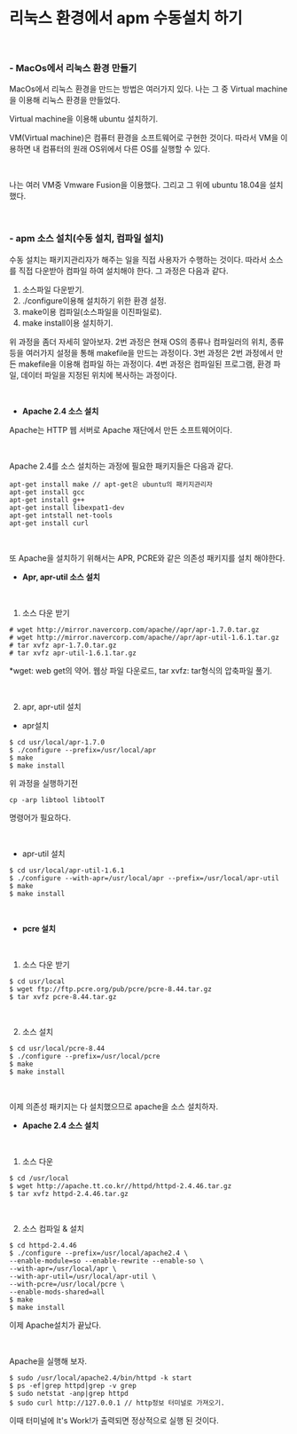 # 리눅스 환경에서 apm 수동설치 하기

<br/>

### - MacOs에서 리눅스 환경 만들기

MacOs에서 리눅스 환경을 만드는 방법은 여러가지 있다. 나는 그 중 Virtual machine을 이용해 리눅스 환경을 만들었다. 

Virtual machine을 이용해 ubuntu 설치하기. 

VM(Virtual machine)은 컴퓨터 환경을 소프트웨어로 구현한 것이다. 따라서 VM을 이용하면 내 컴퓨터의 원래 OS위에서 다른 OS를 실행할 수 있다. 

<br/>

나는 여러 VM중 Vmware Fusion을 이용했다. 그리고 그 위에 ubuntu 18.04을 설치했다. 

<br/>

### - apm 소스 설치(수동 설치, 컴파일 설치)

수동 설치는 패키지관리자가 해주는 일을 직접 사용자가 수행하는 것이다. 따라서 소스를 직접 다운받아 컴파일 하여 설치해야 한다. 그 과정은 다음과 같다.

1. 소스파일 다운받기.
2. ./configure이용해 설치하기 위한 환경 설정.
3. make이용 컴파일(소스파일을 이진파일로).
4. make install이용 설치하기.

위 과정을 좀더 자세히 알아보자. 2번 과정은 현재 OS의 종류나 컴파일러의 위치, 종류 등을 여러가지 설정을 통해 makefile을 만드는 과정이다. 3번 과정은 2번 과정에서 만든 makefile을 이용해 컴파일 하는 과정이다. 4번 과정은 컴파일된 프로그램, 환경 파일, 데이터 파일을 지정된 위치에 복사하는 과정이다. 

<br/>

- **Apache 2.4 소스 설치**

Apache는 HTTP 웹 서버로 Apache 재단에서 만든 소프트웨어이다. 

<br/>

Apache 2.4를 소스 설치하는 과정에 필요한 패키지들은 다음과 같다. 

```
apt-get install make // apt-get은 ubuntu의 패키지관리자
apt-get install gcc
apt-get install g++
apt-get install libexpat1-dev
apt-get intstall net-tools
apt-get install curl
```

<br/>

또 Apache을 설치하기 위해서는 APR, PCRE와 같은 의존성 패키지를 설치 해야한다. 

- **Apr, apr-util 소스 설치**

<br/>

1. 소스 다운 받기

```
# wget http://mirror.navercorp.com/apache//apr/apr-1.7.0.tar.gz
# wget http://mirror.navercorp.com/apache//apr/apr-util-1.6.1.tar.gz
# tar xvfz apr-1.7.0.tar.gz
# tar xvfz apr-util-1.6.1.tar.gz

```

*wget: web get의 약어. 웹상 파일 다운로드, tar xvfz: tar형식의 압축파일 풀기.

<br/>

2. apr, apr-util 설치

- apr설치 

```
$ cd usr/local/apr-1.7.0
$ ./configure --prefix=/usr/local/apr
$ make
$ make install
```

위 과정을 실행하기전 

```
cp -arp libtool libtoolT
```

명령어가 필요하다.

<br/>

- apr-util 설치

```
$ cd usr/local/apr-util-1.6.1
$ ./configure --with-apr=/usr/local/apr --prefix=/usr/local/apr-util 
$ make
$ make install
```

<br/>

- **pcre 설치**

<br/>

1. 소스 다운 받기

```
$ cd usr/local
$ wget ftp://ftp.pcre.org/pub/pcre/pcre-8.44.tar.gz
$ tar xvfz pcre-8.44.tar.gz
```

<br/>

2. 소스 설치

```
$ cd usr/local/pcre-8.44
$ ./configure --prefix=/usr/local/pcre
$ make
$ make install
```

<br/>

이제 의존성 패키지는 다 설치했으므로 apache을 소스 설치하자. 

- **Apache 2.4 소스 설치**

<br/>

1. 소스 다운 

```
$ cd /usr/local
$ wget http://apache.tt.co.kr//httpd/httpd-2.4.46.tar.gz
$ tar xvfz httpd-2.4.46.tar.gz
```

<br/>

2. 소스 컴파일 & 설치 

```
$ cd httpd-2.4.46
$ ./configure --prefix=/usr/local/apache2.4 \
--enable-module=so --enable-rewrite --enable-so \
--with-apr=/usr/local/apr \
--with-apr-util=/usr/local/apr-util \
--with-pcre=/usr/local/pcre \
--enable-mods-shared=all
$ make
$ make install
```

이제 Apache설치가 끝났다. 

<br/>

Apache을 실행해 보자. 

```
$ sudo /usr/local/apache2.4/bin/httpd -k start
$ ps -ef|grep httpd|grep -v grep
$ sudo netstat -anp|grep httpd
$ sudo curl http://127.0.0.1 // http정보 터미널로 가져오기.
```

이때 터미널에 It's Work!가 출력되면 정상적으로 실행 된 것이다. 

